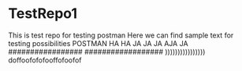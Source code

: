 # TestRepo1
This is test repo for testing postman
Here we can find sample text for testing possibilities POSTMAN 
HA HA JA JA JA AJA JA 
#################
##################
))))))))))))))))
doffoofofofooffofoofof
